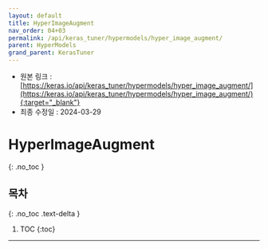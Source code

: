 ```yaml
---
layout: default
title: HyperImageAugment
nav_order: 04+03
permalink: /api/keras_tuner/hypermodels/hyper_image_augment/
parent: HyperModels
grand_parent: KerasTuner
---
```


* 원본 링크 : [https://keras.io/api/keras_tuner/hypermodels/hyper_image_augment/](https://keras.io/api/keras_tuner/hypermodels/hyper_image_augment/){:target="_blank"}
* 최종 수정일 : 2024-03-29

# HyperImageAugment
{: .no_toc }

## 목차
{: .no_toc .text-delta }

1. TOC
{:toc}

---

